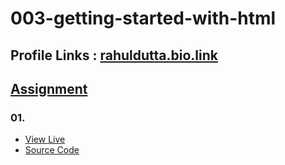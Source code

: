 # 003-getting-started-with-html

## Profile Links : [rahuldutta.bio.link](https://rahuldutta.bio.link)

## [Assignment](./assignment/003-getting-started-with-html.pdf)

### 01.
- [View Live](https://irahuldutta02.github.io/pw-skills-fswd-ja-assignments/003-getting-started-with-html/01/)
- [Source Code](https://github.com/irahuldutta02/pw-skills-fswd-ja-assignments/tree/main/003-getting-started-with-html/01/)


